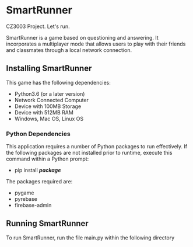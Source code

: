 # SmartRunner
CZ3003 Project. Let's run.

SmartRunner is a game based on questioning and answering. It incorporates a multiplayer mode that allows users to play with their friends and classmates through a local network connection.


## Installing SmartRunner

This game has the following dependencies:
- Python3.6 (or a later version)
- Network Connected Computer
- Device with 100MB Storage
- Device with 512MB RAM
- Windows, Mac OS, Linux OS

### Python Dependencies

This application requires a number of Python packages to run effectively. If the following packages are not installed prior to runtime, execute this command within a Python prompt:
- pip install ***package***
  
The packages required are:
- pygame
- pyrebase
- firebase-admin

## Running SmartRunner
To run SmartRunner, run the file main.py within the following directory 

